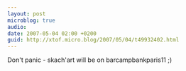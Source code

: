 ```yaml
---
layout: post
microblog: true
audio: 
date: 2007-05-04 02:00 +0200
guid: http://xtof.micro.blog/2007/05/04/t49932402.html
---
```

Don't panic - skach'art  will be on barcampbankparis11 ;)

